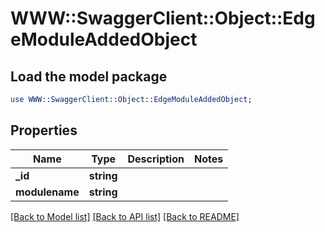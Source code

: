# WWW::SwaggerClient::Object::EdgeModuleAddedObject

## Load the model package
```perl
use WWW::SwaggerClient::Object::EdgeModuleAddedObject;
```

## Properties
Name | Type | Description | Notes
------------ | ------------- | ------------- | -------------
**_id** | **string** |  | 
**modulename** | **string** |  | 

[[Back to Model list]](../README.md#documentation-for-models) [[Back to API list]](../README.md#documentation-for-api-endpoints) [[Back to README]](../README.md)


